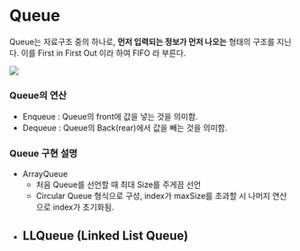 # Queue



Queue는 자료구조 중의 하나로, **먼저 입력되는 정보가 먼저 나오는** 형태의 구조를 지닌다. 이를 First in First Out 이라 하여 FIFO 라 부른다.



![](https://qph.fs.quoracdn.net/main-qimg-ee73af949fa0381c54280fbc5f385b3d.webp)

### Queue의 연산

- Enqueue : Queue의 front에 값을 넣는 것을 의미함.
- Dequeue : Queue의 Back(rear)에서 값을 빼는 것을 의미함.



### Queue 구현 설명

- ArrayQueue
  - 처음 Queue를 선언할 때 최대 Size를 주게끔 선언
  - Circular Queue 형식으로 구성, index가 maxSize를 초과할 시 나머지 연산으로 index가 초기화됨.
- LLQueue (Linked List Queue)
  - 

